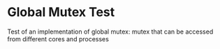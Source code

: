 # Global Mutex Test

Test of an implementation of global mutex: mutex that can be accessed from different cores and processes